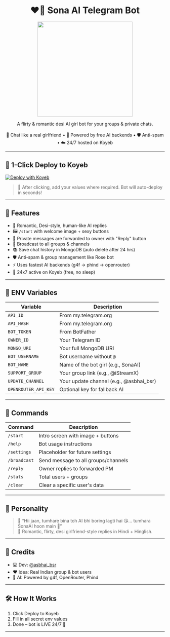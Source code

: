 <h1 align="center">❤️‍🔥 Sona AI Telegram Bot</h1>
<p align="center">
  <img src="https://i.ibb.co/8swqsLd/sonaaigirl.jpg" width="300"/>
</p>

<p align="center">
  A flirty & romantic desi AI girl bot for your groups & private chats.
  <br><br>
  💬 Chat like a real girlfriend • 🤖 Powered by free AI backends • 🛡️ Anti-spam • ☁️ 24/7 hosted on Koyeb
</p>

---

## 🚀 1-Click Deploy to Koyeb

[![Deploy with Koyeb](https://www.koyeb.com/buttons/button.svg)](https://app.koyeb.com/deploy?type=git&repository=https://github.com/YOUR_USERNAME/YOUR_REPO&branch=main&env=API_ID=12345&env=API_HASH=your_api_hash&env=BOT_TOKEN=your_token&env=OWNER_ID=your_id&env=MONGO_URI=your_mongo_uri&env=BOT_USERNAME=asbhai1_bot&env=BOT_NAME=SonaAI&env=SUPPORT_GROUP=@iStreamX&env=UPDATE_CHANNEL=@asbhai_bsr&env=OPENROUTER_API_KEY=optional_key)

> 🔑 After clicking, add your values where required.
> Bot will auto-deploy in seconds!

---

## 🧠 Features

- 💖 Romantic, Desi-style, human-like AI replies
- 🖼️ `/start` with welcome image + sexy buttons
- 💌 Private messages are forwarded to owner with "Reply" button
- 📢 Broadcast to all groups & channels
- 📚 Save chat history in MongoDB (auto delete after 24 hrs)
- 🛡️ Anti-spam & group management like Rose bot
- ⚡ Uses fastest AI backends (g4f → phind → openrouter)
- 🌙 24x7 active on Koyeb (free, no sleep)

---

## 🔐 ENV Variables

| Variable         | Description                           |
|------------------|---------------------------------------|
| `API_ID`         | From my.telegram.org                  |
| `API_HASH`       | From my.telegram.org                  |
| `BOT_TOKEN`      | From BotFather                        |
| `OWNER_ID`       | Your Telegram ID                      |
| `MONGO_URI`      | Your full MongoDB URI                 |
| `BOT_USERNAME`   | Bot username without `@`              |
| `BOT_NAME`       | Name of the bot girl (e.g., SonaAI)   |
| `SUPPORT_GROUP`  | Your group link (e.g., @iStreamX)     |
| `UPDATE_CHANNEL` | Your update channel (e.g., @asbhai_bsr) |
| `OPENROUTER_API_KEY` | Optional key for fallback AI       |

---

## 🎯 Commands

| Command     | Description                          |
|-------------|--------------------------------------|
| `/start`    | Intro screen with image + buttons    |
| `/help`     | Bot usage instructions               |
| `/settings` | Placeholder for future settings      |
| `/broadcast`| Send message to all groups/channels  |
| `/reply`    | Owner replies to forwarded PM        |
| `/stats`    | Total users + groups                 |
| `/clear`    | Clear a specific user's data         |

---

## 🌈 Personality

> 🧕 “Hii jaan, tumhare bina toh AI bhi boring lagti hai 😘... tumhara SonaAI hoon main 💞”  
> 🫦 Romantic, flirty, desi girlfriend-style replies in Hindi + Hinglish.

---

## 👑 Credits

- 💻 Dev: [@asbhai_bsr](https://t.me/asbhai_bsr)
- ❤️ Idea: Real Indian group & bot users
- 🧠 AI: Powered by g4f, OpenRouter, Phind

---

## 🛠 How It Works

1. Click Deploy to Koyeb
2. Fill in all secret env values
3. Done – bot is LIVE 24/7 🚀

---

